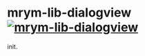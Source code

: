 # mrym-lib-dialogview [![mrym-lib-dialogview](https://jitpack.io/v/paranoid521/mrym-lib-dialogview.svg)](https://jitpack.io/#paranoid521/mrym-lib-dialogview)

init.
